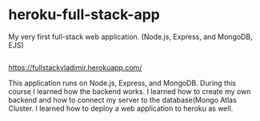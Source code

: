 # heroku-full-stack-app
My very first full-stack web application. (Node.js, Express, and MongoDB, EJS)

<img src="https://codemoto.io/wp-content/themes/cloudhost/library/images/node-express-mongo.png" alt="">

https://fullstackvladimir.herokuapp.com/


This application runs on Node.js, Express, and MongoDB.
During this course I learned how the backend works. I learned how to create my own backend and how to connect my server to the database(Mongo Atlas Cluster.
I learned how to deploy a web application to heroku as well. 
